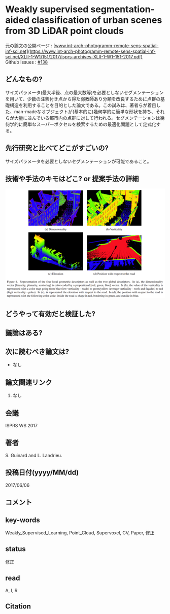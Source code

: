 # Weakly supervised segmentation-aided classification of urban scenes from 3D LiDAR point clouds

元の論文の公開ページ : [www.int-arch-photogramm-remote-sens-spatial-inf-sci.net](https://www.int-arch-photogramm-remote-sens-spatial-inf-sci.net/XLII-1-W1/151/2017/isprs-archives-XLII-1-W1-151-2017.pdf)  
Github Issues : [#138](https://github.com/Obarads/obarads.github.io/issues/138)

## どんなもの?
サイズパラメータ(最大半径、点の最大数等)を必要としないセグメンテーションを用いて、少数の注釈付き点から得た弱教師あり分類を改良するために点群の基礎構造を利用することを目的とした論文である。この試みは、著者らが着目した、man-madeなオブジェクトが(基本的に)幾何学的に簡単な形状を持ち、それらが大量に並んでいる都市内の点群に対して行われる。セグメンテーションは幾何学的に簡単なスーパーボクセルを検索するための最適化問題として定式化する。

## 先行研究と比べてどこがすごいの?
サイズパラメータを必要としないセグメンテーションが可能であること。

## 技術や手法のキモはどこ? or 提案手法の詳細

![fig4](img/Wsscousf3pc/fig4.png)

## どうやって有効だと検証した?

## 議論はある?

## 次に読むべき論文は?
- なし

## 論文関連リンク
1. なし

## 会議
ISPRS WS 2017

## 著者
S. Guinard and L. Landrieu.

## 投稿日付(yyyy/MM/dd)
2017/06/06

## コメント


## key-words
Weakly_Supervised_Learning, Point_Cloud, Supervoxel, CV, Paper, 修正

## status
修正

## read
A, I, R

## Citation

